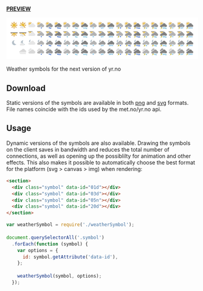 **[PREVIEW](http://yr.github.io/yr-weather-symbols/)**

![Symbols](./preview.png)

Weather symbols for the next version of yr.no

## Download

Static versions of the symbols are available in both [png](https://github.com/YR/yr-weather-symbols/raw/master/dist/png.zip) and [svg](https://github.com/YR/yr-weather-symbols/raw/master/dist/svg.zip) formats. File names coincide with the ids used by the met.no/yr.no api.

## Usage

Dynamic versions of the symbols are also available. Drawing the symbols on the client saves in bandwidth and reduces the total number of connections, as well as opening up the possiblilty for animation and other effects. This also makes it possible to automatically choose the best format for the platform (svg > canvas > img) when rendering:

```html
<section>
  <div class="symbol" data-id="01d"></div>
  <div class="symbol" data-id="03d"></div>
  <div class="symbol" data-id="05n"></div>
  <div class="symbol" data-id="20d"></div>
</section>
```

```javascript
var weatherSymbol = require('./weatherSymbol');

document.querySelectorAll('.symbol')
  .forEach(function (symbol) {
    var options = {
      id: symbol.getAttribute('data-id'),
    };

    weatherSymbol(symbol, options);
  });
```